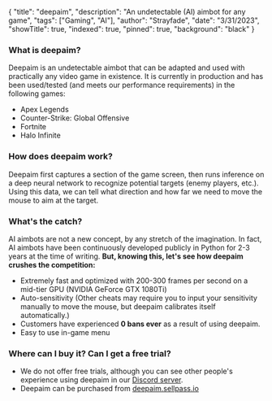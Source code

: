 {
    "title": "deepaim",
    "description": "An undetectable (AI) aimbot for any game",
    "tags": ["Gaming", "AI"],
    "author": "Strayfade",
    "date": "3/31/2023",
    "showTitle": true,
    "indexed": true,
    "pinned": true,
    "background": "black"
}

### What is deepaim?
Deepaim is an undetectable aimbot that can be adapted and used with practically any video game in existence. It is currently in production and has been used/tested (and meets our performance requirements) in the following games:

 - Apex Legends
 - Counter-Strike: Global Offensive
 - Fortnite
 - Halo Infinite

### How does deepaim work?
Deepaim first captures a section of the game screen, then runs inference on a deep neural network to recognize potential targets (enemy players, etc.). Using this data, we can tell what direction and how far we need to move the mouse to aim at the target.

### What's the catch?
AI aimbots are not a new concept, by any stretch of the imagination. In fact, AI aimbots have been continuously developed publicly in Python for 2-3 years at the time of writing. **But, knowing this, let's see how deepaim crushes the competition:**

 - Extremely fast and optimized with 200-300 frames per second on a mid-tier GPU (NVIDIA GeForce GTX 1080Ti)
 - Auto-sensitivity (Other cheats may require you to input your sensitivity manually to move the mouse, but deepaim calibrates itself automatically.)
 - Customers have experienced **0 bans ever** as a result of using deepaim.
 - Easy to use in-game menu

### Where can I buy it? Can I get a free trial?
 - We do not offer free trials, although you can see other people's experience using deepaim in our [Discord server](https://discord.gg/qfKT5hEkbC).
 - Deepaim can be purchased from [deepaim.sellpass.io](https://deepaim.sellpass.io)